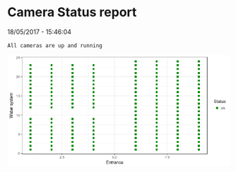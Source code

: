 Camera Status report
================
18/05/2017 - 15:46:04

    All cameras are up and running

![](camreport_files/figure-markdown_github/unnamed-chunk-2-1.png)
